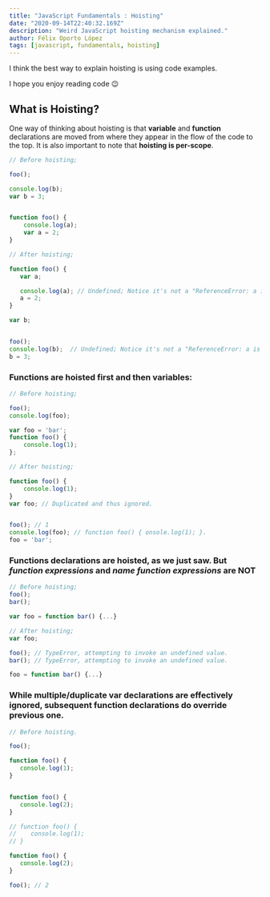```yaml
---
title: "JavaScript Fundamentals : Hoisting"
date: "2020-09-14T22:40:32.169Z"
description: "Weird JavaScript hoisting mechanism explained."
author: Félix Oporto López
tags: [javascript, fundamentals, hoisting]
---
```


I think the best way to explain hoisting is using code examples.

I hope you enjoy reading code 😉


## What is Hoisting?

One way of thinking about hoisting is that **variable** and **function** declarations are moved from where they appear in the flow of the code to the top. It is also important to note that **hoisting is per-scope**.

```jsx
// Before hoisting;

foo();

console.log(b);
var b = 3;


function foo() {
    console.log(a);
    var a = 2;
}
```

```jsx
// After hoisting;

function foo() {
   var a;

   console.log(a); // Undefined; Notice it's not a "ReferenceError: a is not defined".   
   a = 2;
}

var b;


foo();
console.log(b);  // Undefined; Notice it's not a "ReferenceError: a is not defined".
b = 3;
```

### Functions are hoisted first and then variables:

```jsx
// Before hoisting;

foo();
console.log(foo);

var foo = 'bar';
function foo() {
    console.log(1);
};
```
```jsx
// After hoisting;

function foo() {
    console.log(1);
}
var foo; // Duplicated and thus ignored.


foo(); // 1
console.log(foo); // function foo() { onsole.log(1); }.
foo = 'bar';
```

### Functions declarations are hoisted, as we just saw. But *function expressions* and *name function expressions* are NOT

```jsx
// Before hoisting;
foo();
bar();

var foo = function bar() {...}

```
```jsx
// After hoisting;
var foo;

foo(); // TypeError, attempting to invoke an undefined value.
bar(); // TypeError, attempting to invoke an undefined value.

foo = function bar() {...}
```


### While multiple/duplicate var declarations are effectively ignored, subsequent function declarations do override previous one.

```jsx
// Before hoisting.

foo();

function foo() {
   console.log(1);
}


function foo() {
   console.log(2);
}
```

```jsx
// function foo() {
//    console.log(1);
// }

function foo() {
   console.log(2);
}

foo(); // 2
```